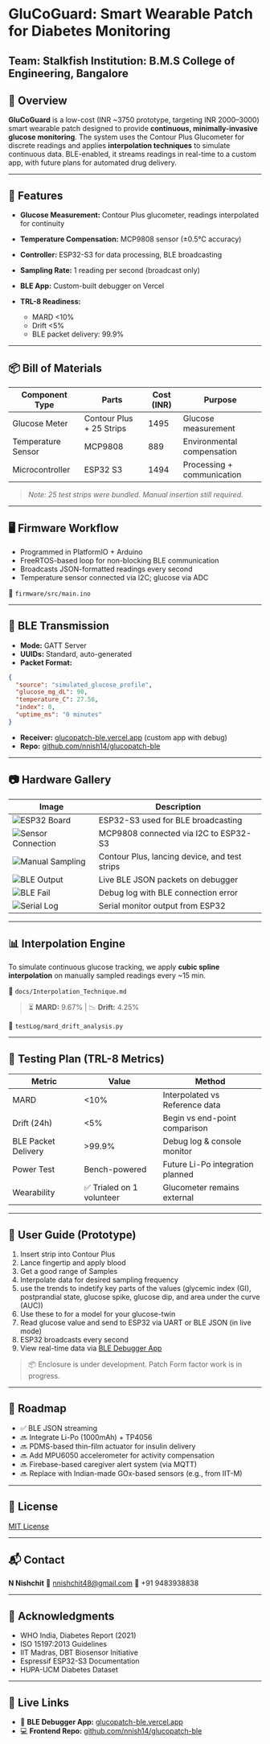 # GluCoGuard: Smart Wearable Patch for Diabetes Monitoring

**Team:** Stalkfish
**Institution:** B.M.S College of Engineering, Bangalore
---

## 🧪 Overview

**GluCoGuard** is a low-cost (INR \~3750 prototype, targeting INR 2000–3000) smart wearable patch designed to provide **continuous, minimally-invasive glucose monitoring**. The system uses the Contour Plus Glucometer for discrete readings and applies **interpolation techniques** to simulate continuous data. BLE-enabled, it streams readings in real-time to a custom app, with future plans for automated drug delivery.

---

## 🔧 Features

* **Glucose Measurement:** Contour Plus glucometer, readings interpolated for continuity
* **Temperature Compensation:** MCP9808 sensor (±0.5°C accuracy)
* **Controller:** ESP32-S3 for data processing, BLE broadcasting
* **Sampling Rate:** 1 reading per second (broadcast only)
* **BLE App:** Custom-built debugger on Vercel
* **TRL-8 Readiness:**

  * MARD <10%
  * Drift <5%
  * BLE packet delivery: 99.9%

---

## 📦 Bill of Materials

| Component Type     | Parts                    | Cost (INR) | Purpose                    |
| ------------------ | ------------------------ | ---------- | -------------------------- |
| Glucose Meter      | Contour Plus + 25 Strips | 1495       | Glucose measurement        |
| Temperature Sensor | MCP9808                  | 889        | Environmental compensation |
| Microcontroller    | ESP32 S3                 | 1494       | Processing + communication |

> *Note: 25 test strips were bundled. Manual insertion still required.*

---

## 🖥️ Firmware Workflow

* Programmed in PlatformIO + Arduino
* FreeRTOS-based loop for non-blocking BLE communication
* Broadcasts JSON-formatted readings every second
* Temperature sensor connected via I2C; glucose via ADC

📁 `firmware/src/main.ino`

---

## 📡 BLE Transmission

* **Mode:** GATT Server
* **UUIDs:** Standard, auto-generated
* **Packet Format:**

```json
{
  "source": "simulated_glucose_profile",
  "glucose_mg_dL": 90,
  "temperature_C": 27.56,
  "index": 0,
  "uptime_ms": "0 minutes"
}
```

* **Receiver:** [glucopatch-ble.vercel.app](https://glucopatch-ble.vercel.app) (custom app with debug)
* **Repo:** [github.com/nnish14/glucopatch-ble](https://github.com/nnish14/glucopatch-ble)

---

## 📷 Hardware Gallery

| Image                                                          | Description                                   |
| -------------------------------------------------------------- | --------------------------------------------- |
| ![ESP32 Board](screenshots/ESP32-S3.jpeg)                      | ESP32-S3 used for BLE broadcasting            |
| ![Sensor Connection](screenshots/BLE_setup.jpeg)               | MCP9808 connected via I2C to ESP32-S3         |
| ![Manual Sampling](screenshots/Manual_Sampling_Apparatus.jpeg) | Contour Plus, lancing device, and test strips |
| ![BLE Output](screenshots/Parsing_Success.jpeg)                | Live BLE JSON packets on debugger             |
| ![BLE Fail](screenshots/Parsing_Faliure.jpeg)                  | Debug log with BLE connection error           |
| ![Serial Log](screenshots/Serial_monitor_output.png)           | Serial monitor output from ESP32              |

---

## 📊 Interpolation Engine

To simulate continuous glucose tracking, we apply **cubic spline interpolation** on manually sampled readings every \~15 min.

📁 `docs/Interpolation_Technique.md`

> ⏳ **MARD:** 9.67% | 📉 **Drift:** 4.25%

📁 `testLog/mard_drift_analysis.py`

---

## 🧪 Testing Plan (TRL-8 Metrics)

| Metric              | Value                    | Method                           |
| ------------------- | ------------------------ | -------------------------------- |
| MARD                | <10%                     | Interpolated vs Reference data   |
| Drift (24h)         | <5%                      | Begin vs end-point comparison    |
| BLE Packet Delivery | >99.9%                   | Debug log & console monitor      |
| Power Test          | Bench-powered            | Future Li-Po integration planned |
| Wearability         | ✅ Trialed on 1 volunteer | Glucometer remains external      |

---

## 📱 User Guide (Prototype)

1. Insert strip into Contour Plus
2. Lance fingertip and apply blood
3. Get a good range of Samples
4. Interpolate data for desired sampling frequency
5. use the trends to indetify key parts of the values (glycemic index (GI), postprandial state, glucose spike, glucose dip, and area under the curve (AUC)) 
6. Use these to for a model for your glucose-twin
3. Read glucose value and send to ESP32 via UART or BLE JSON (in live mode)
4. ESP32 broadcasts every second
5. View real-time data via [BLE Debugger App](https://glucopatch-ble.vercel.app)

> 📦 Enclosure is under development. Patch Form factor work is in progress.
---

## 🔭 Roadmap

* ✅ BLE JSON streaming
* 🔜 Integrate Li-Po (1000mAh) + TP4056
* 🔜 PDMS-based thin-film actuator for insulin delivery
* 🔜 Add MPU6050 accelerometer for activity compensation
* 🔜 Firebase-based caregiver alert system (via MQTT)
* 🔜 Replace with Indian-made GOx-based sensors (e.g., from IIT-M)

---
## 📜 License

[MIT License](LICENSE)

---

## 📬 Contact

**N Nishchit**
📧 [nnishchit48@gmail.com](mailto:nnishchit48@gmail.com)
📱 +91 9483938838

---

## 🧠 Acknowledgments

* WHO India, Diabetes Report (2021)
* ISO 15197:2013 Guidelines
* IIT Madras, DBT Biosensor Initiative
* Espressif ESP32-S3 Documentation
* HUPA-UCM Diabetes Dataset

---

## 🏁 Live Links

* 🔗 **BLE Debugger App:** [glucopatch-ble.vercel.app](https://glucopatch-ble.vercel.app)
* 💻 **Frontend Repo:** [github.com/nnish14/glucopatch-ble](https://github.com/nnish14/glucopatch-ble)
